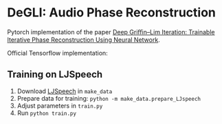 # DeGLI: Audio Phase Reconstruction

Pytorch implementation of the paper [Deep Griﬃn–Lim Iteration: Trainable Iterative Phase Reconstruction Using Neural Network](https://ieeexplore.ieee.org/document/9242279).

Official Tensorflow implementation: 



## Training on LJSpeech

1. Download [LJSpeech](https://keithito.com/LJ-Speech-Dataset/) in `make_data`
2. Prepare data for training: `python -m make_data.prepare_LJspeech`
3. Adjust parameters in `train.py`
4. Run `python train.py`
